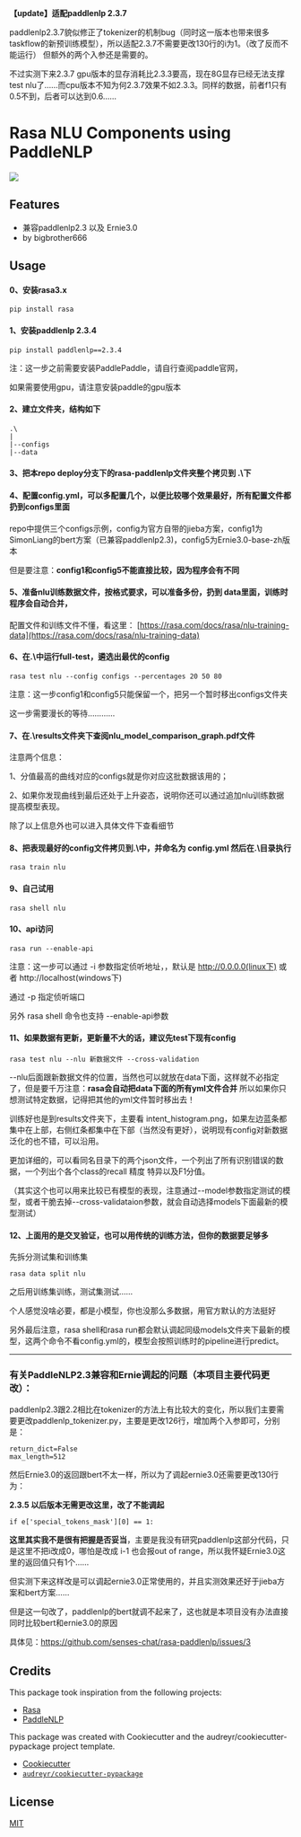 **【update】适配paddlenlp 2.3.7**

paddlenlp2.3.7貌似修正了tokenizer的机制bug（同时这一版本也带来很多taskflow的新预训练模型），所以适配2.3.7不需要更改130行的i为1。（改了反而不能运行）
但额外的两个入参还是需要的。

不过实测下来2.3.7 gpu版本的显存消耗比2.3.3要高，现在8G显存已经无法支撑test nlu了……而cpu版本不知为何2.3.7效果不如2.3.3。同样的数据，前者f1只有0.5不到，后者可以达到0.6……

# Rasa NLU Components using PaddleNLP

[![](https://img.shields.io/pypi/v/rasa_paddlenlp.svg)](https://pypi.python.org/pypi/rasa_paddlenlp)


## Features

- 兼容paddlenlp2.3 以及 Ernie3.0
- by bigbrother666

## Usage
#### 0、安装rasa3.x

```shell
pip install rasa
```

#### 1、安装paddlenlp 2.3.4

```shell
pip install paddlenlp==2.3.4
```
注：这一步之前需要安装PaddlePaddle，请自行查阅paddle官网，

如果需要使用gpu，请注意安装paddle的gpu版本

#### 2、建立文件夹，结构如下

```
.\
|
|--configs
|--data
```

#### 3、把本repo deploy分支下的rasa-paddlenlp文件夹整个拷贝到 .\下

#### 4、配置config.yml，可以多配置几个，以便比较哪个效果最好，所有配置文件都扔到configs里面

repo中提供三个configs示例，config为官方自带的jieba方案，config1为SimonLiang的bert方案（已兼容paddlenlp2.3)，config5为Ernie3.0-base-zh版本

但是要注意：**config1和config5不能直接比较，因为程序会有不同**

#### 5、准备nlu训练数据文件，按格式要求，可以准备多份，扔到 data里面，训练时程序会自动合并，

配置文件和训练文件不懂，看这里： [https://rasa.com/docs/rasa/nlu-training-data](https://rasa.com/docs/rasa/nlu-training-data)

#### 6、在.\中运行full-test，遴选出最优的config

```shell
rasa test nlu --config configs --percentages 20 50 80
```

注意：这一步config1和config5只能保留一个，把另一个暂时移出configs文件夹

这一步需要漫长的等待…………

#### 7、在.\results文件夹下查阅nlu_model_comparison_graph.pdf文件

注意两个信息：

1、分值最高的曲线对应的configs就是你对应这批数据该用的；

2、如果你发现曲线到最后还处于上升姿态，说明你还可以通过追加nlu训练数据提高模型表现。

除了以上信息外也可以进入具体文件下查看细节

#### 8、把表现最好的config文件拷贝到.\中，并命名为 config.yml 然后在.\目录执行

```shell
rasa train nlu
```

#### 9、自己试用

```shell
rasa shell nlu
```

#### 10、api访问

```shell
rasa run --enable-api
```

注意：这一步可以通过 -i 参数指定侦听地址，，默认是 http://0.0.0.0(linux下) 或者 http://localhost(windows下)

通过 -p 指定侦听端口

另外 rasa shell 命令也支持 --enable-api参数

#### 11、如果数据有更新，更新量不大的话，建议先test下现有config

```shell
rasa test nlu --nlu 新数据文件 --cross-validation
```

--nlu后面跟新数据文件的位置，当然也可以就放在data下面，这样就不必指定了，但是要千万注意：**rasa会自动把data下面的所有yml文件合并** 所以如果你只想测试特定数据，记得把其他的yml文件暂时移出去！

训练好也是到results文件夹下，主要看 intent_histogram.png，如果左边蓝条都集中在上部，右侧红条都集中在下部（当然没有更好），说明现有config对新数据泛化的也不错，可以沿用。

更加详细的，可以看同名目录下的两个json文件，一个列出了所有识别错误的数据，一个列出个各个class的recall 精度 特异以及F1分值。

（其实这个也可以用来比较已有模型的表现，注意通过--model参数指定测试的模型，或者干脆去掉--cross-validataion参数，就会自动选择models下面最新的模型测试）

#### 12、上面用的是交叉验证，也可以用传统的训练方法，但你的数据要足够多

先拆分测试集和训练集

```shell
rasa data split nlu
```

之后用训练集训练，测试集测试……

个人感觉没啥必要，都是小模型，你也没那么多数据，用官方默认的方法挺好

另外最后注意，rasa shell和rasa run都会默认调起同级models文件夹下最新的模型，这两个命令不看config.yml的，模型会按照训练时的pipeline进行predict。

-------------

### 有关PaddleNLP2.3兼容和Ernie调起的问题（本项目主要代码更改）：

paddlenlp2.3跟2.2相比在tokenizer的方法上有比较大的变化，所以我们主要需要更改paddlenlp_tokenizer.py，主要是更改126行，增加两个入参即可，分别是：

```
return_dict=False
max_length=512
```

然后Ernie3.0的返回跟bert不太一样，所以为了调起ernie3.0还需要更改130行为：

**2.3.5 以后版本无需更改这里，改了不能调起**

```
if e['special_tokens_mask'][0] == 1:
```

**这里其实我不是很有把握是否妥当**，主要是我没有研究paddlenlp这部分代码，只是这里不把i改成0，哪怕是改成 i-1 也会报out of range，所以我怀疑Ernie3.0这里的返回值只有1个……

但实测下来这样改是可以调起ernie3.0正常使用的，并且实测效果还好于jieba方案和bert方案……

但是这一句改了，paddlenlp的bert就调不起来了，这也就是本项目没有办法直接同时比较bert和ernie3.0的原因

具体见：https://github.com/senses-chat/rasa-paddlenlp/issues/3

## Credits

This package took inspiration from the following projects:

- [Rasa](https://github.com/rasahq/rasa)
- [PaddleNLP](https://github.com/PaddlePaddle/PaddleNLP)

This package was created with Cookiecutter and the audreyr/cookiecutter-pypackage project template.

- [Cookiecutter](https://github.com/audreyr/cookiecutter)
- [`audreyr/cookiecutter-pypackage`](https://github.com/audreyr/cookiecutter-pypackage)

## License

[MIT](./LICENSE)

